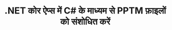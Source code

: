 ---
############################# Static ############################
layout: "autogen"
draft: false
path: "hi/redaction/net/text/pptm"
otherformats: CSV DOC DOCM DOCX DOT DOTM DOTX PDF POT POTM PPS PPSM PPSX PPT PPTX RTF XLS XLSM XLSX XLT XLTM XLTX  

############################# Head ############################
head_title: "PPTM दस्तावेज़ों से संवेदनशील जानकारी को .NET कोर के माध्यम से संपादित करें"
head_description: "विभिन्न प्रारूपों के दस्तावेज़ों के लिए सटीक वाक्यांश या नियमित अभिव्यक्ति का उपयोग करके टेक्स्ट संशोधन लागू करें"

############################# Header ############################
title: ".NET कोर ऐप्स में C# के माध्यम से PPTM फ़ाइलों को संशोधित करें"
description: "Office और OpenOffice दस्तावेज़ों, स्प्रैडशीट्स और प्रस्तुतियों के साथ-साथ Windows, Linux और macOS पर PPTM में टेक्स्ट खोजें और बदलें"

################### SubMenu/Download Button #####################
submenu:
    enable: true

############################# About ############################
about:
    enable: true
    title: ".NET एपीआई के लिए दस्तावेज़ संशोधन"
    content: |
        मेटाडेटा को बदलने और टिप्पणियों को हटाने की क्षमता सहित, PDF, Word, Excel, PowerPoint दस्तावेजों और छवियों से संवेदनशील और वर्गीकृत जानकारी को संशोधित करने के लिए एक एकल प्रारूप-स्वतंत्र इंटरफ़ेस। GroupDocs.Redaction for .NET टूल से आप टेक्स्ट को रिडक्ट कर सकते हैं और रिडक्टेड दस्तावेज़ को PDF में सेव कर सकते हैं, सभी पेजों को रैस्टर इमेज में बदल सकते हैं या दस्तावेज़ को आगे के संपादन के लिए उसके मूल प्रारूप में रख सकते हैं।

############################# Steps ############################
steps:
    enable: true
    title_left: "PPTM से C# तक सटीक पाठ संपादित करें"
    content_left: |
        [GroupDocs.Redaction](hi//रेडेक्शन/net/) कुछ आसान चरणों के साथ .NET डेवलपर्स के लिए PPTM फ़ाइल रीडेक्शन सुविधा जोड़ना आसान बनाता है।

        *   [Redactor](https://apireference.groupdocs.com/redaction/net/groupdocs.redaction/redactor) क्लास का एक उदाहरण बनाएं और PPTM फ़ाइल लोड करें
        *   टेक्स्ट को ढूंढने और बदलने के लिए [ExactPhraseRedaction](https://apireference.groupdocs.com/redaction/net/groupdocs.redaction.redactions/exactphraseredaction) क्लास का एक उदाहरण बनाएं
        *   ExactPhraseRedaction के ऑब्जेक्ट के साथ [Redactor.Apply](https://apireference.groupdocs.com/redaction/net/groupdocs.redaction/redactor/methods/apply/index) विधि को कॉल करें
        
    title_right: "रिडक्शन एपीआई के साथ आरंभ करें"
    content_right: |
        कमांड लाइन से ```nuget install GroupDocs.Redaction``` या विजुअल स्टूडियो के पैकेज मैनेजर कंसोल के माध्यम से ```इंस्टॉल-पैकेज GroupDocs.Redaction``` के साथ इंस्टॉल करें। 
        वैकल्पिक रूप से, [डाउनलोड](https://downloads.groupdocs.com/redaction/net) से ZIP फ़ाइल में ऑफ़लाइन एमएसआई इंस्टॉलर या डीएलएल प्राप्त करें, और इसे अपने प्रोजेक्ट में मैन्युअल रूप से संदर्भित करें।  
        
    code: |
        ```cs
        using (Redactor redactor = new Redactor(@"sample.pptm"))
        {
        	redactor.Apply(new ExactPhraseRedaction("John Doe", new ReplacementOptions("[personal]")));
        	redactor.Save();
        }
        ```

############################# Demos ############################
demos:
    enable: true
############################# About Formats ############################
about_formats:
    enable: true
############################# More Formats ############################
more_formats:
    enable: true

############################# Back to top ###############################
back_to_top:
    enable: true
---